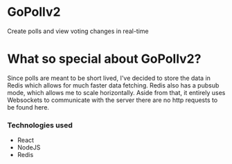 # GoPollv2

Create polls and view voting changes in real-time

# What so special about GoPollv2?

Since polls are meant to be short lived, I've decided to store the data in Redis which allows for much faster data fetching. Redis also has a pubsub mode, which allows me to scale horizontally.
Aside from that, it entirely uses Websockets to communicate with the server there are no http requests to be found here.

### Technologies used

- React
- NodeJS
- Redis
